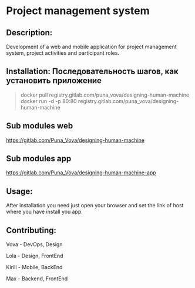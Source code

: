 # Project management system

## Description: 
Development of a web and mobile application for project management system, project activities and participant roles. 

## Installation: Последовательность шагов, как установить приложение
> docker pull registry.gitlab.com/puna_vova/designing-human-machine
> docker run -d -p 80:80 registry.gitlab.com/puna_vova/designing-human-machine   

## Sub modules web
https://gitlab.com/Puna_Vova/designing-human-machine

## Sub modules app
https://gitlab.com/Puna_Vova/designing-human-machine-app

## Usage: 
After installation you need just open your browser and set the link of host where you have install you app.

## Contributing: 
Vova - DevOps, Design

Lola -  Design, FrontEnd

Kirill - Mobile, BackEnd

Max -  Backend, FrontEnd


